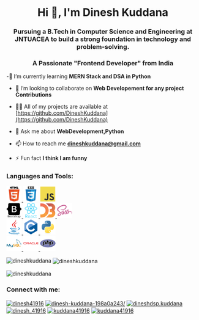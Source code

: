 <h1 align="center">Hi 👋, I'm Dinesh Kuddana</h1>
<h3 align="center">Pursuing a B.Tech in Computer Science and Engineering at JNTUACEA to build a strong foundation in technology and problem-solving.</h3>
<h3 align="center">A Passionate "Frontend Developer" from India</h3>

-🌱 I’m currently learning **MERN Stack and DSA in Python**

- 👯 I’m looking to collaborate on **Web Developement for any project Contributions**

- 👨‍💻 All of my projects are available at [https://github.com/DineshKuddana](https://github.com/DineshKuddana)

- 💬 Ask me about **WebDevelopment,Python**

- 📫 How to reach me **dineshkuddana@gmail.com**

- ⚡ Fun fact **I think I am funny**


<h3 align="left">Languages and Tools:</h3>
<a href="https://www.w3.org/html/" target="_blank" rel="noreferrer"> <img src="https://raw.githubusercontent.com/devicons/devicon/master/icons/html5/html5-original-wordmark.svg" alt="html5" width="40" height="40"/> </a><a href="https://www.w3schools.com/css/" target="_blank" rel="noreferrer"> <img src="https://raw.githubusercontent.com/devicons/devicon/master/icons/css3/css3-original-wordmark.svg" alt="css3" width="40" height="40"/></a> <a href="https://developer.mozilla.org/en-US/docs/Web/JavaScript" target="_blank" rel="noreferrer"> <img src="https://raw.githubusercontent.com/devicons/devicon/master/icons/javascript/javascript-original.svg" alt="javascript" width="40" height="40"/></a><br><a href="https://getbootstrap.com" target="_blank" rel="noreferrer"> <img src="https://raw.githubusercontent.com/devicons/devicon/master/icons/bootstrap/bootstrap-plain-wordmark.svg" alt="bootstrap" width="40" height="40"/> </a> <a href="https://reactjs.org/" target="_blank" rel="noreferrer"> <img src="https://raw.githubusercontent.com/devicons/devicon/master/icons/react/react-original-wordmark.svg" alt="react" width="40" height="40"/> </a> <a href="https://d3js.org/" target="_blank" rel="noreferrer"> <img src="https://raw.githubusercontent.com/devicons/devicon/master/icons/d3js/d3js-original.svg" alt="d3js" width="40" height="40"/> </a><a href="https://sass-lang.com" target="_blank" rel="noreferrer"> <img src="https://raw.githubusercontent.com/devicons/devicon/master/icons/sass/sass-original.svg" alt="sass" width="40" height="40"/> </a> <br>
<a href="https://www.java.com" target="_blank" rel="noreferrer"> <img src="https://raw.githubusercontent.com/devicons/devicon/master/icons/java/java-original.svg" alt="java" width="40" height="40"/> </a><a href="https://www.cprogramming.com/" target="_blank" rel="noreferrer"> <img src="https://raw.githubusercontent.com/devicons/devicon/master/icons/c/c-original.svg" alt="c" width="40" height="40"/> </a> <a href="https://www.python.org" target="_blank" rel="noreferrer"> <img src="https://raw.githubusercontent.com/devicons/devicon/master/icons/python/python-original.svg" alt="python" width="40" height="40"/> </a><br>
<a href="https://www.mysql.com/" target="_blank" rel="noreferrer"> <img src="https://raw.githubusercontent.com/devicons/devicon/master/icons/mysql/mysql-original-wordmark.svg" alt="mysql" width="40" height="40"/> </a> <a href="https://www.oracle.com/" target="_blank" rel="noreferrer"> <img src="https://raw.githubusercontent.com/devicons/devicon/master/icons/oracle/oracle-original.svg" alt="oracle" width="40" height="40"/> </a> <a href="https://www.php.net" target="_blank" rel="noreferrer"> <img src="https://raw.githubusercontent.com/devicons/devicon/master/icons/php/php-original.svg" alt="php" width="40" height="40"/> </a>

<p><img align="left" src="https://github-readme-stats.vercel.app/api/top-langs?username=dineshkuddana&show_icons=true&locale=en&layout=compact" alt="dineshkuddana" /></p>

<p>&nbsp;<img align="center" src="https://github-readme-stats.vercel.app/api?username=dineshkuddana&show_icons=true&locale=en" alt="dineshkuddana" /></p>

<p><img align="center" src="https://github-readme-streak-stats.herokuapp.com/?user=dineshkuddana&" alt="dineshkuddana" /></p>


<h3 align="left">Connect with me:</h3>
<p align="left">
<a href="https://twitter.com/dinesh41916" target="blank"><img align="center" src="https://raw.githubusercontent.com/rahuldkjain/github-profile-readme-generator/master/src/images/icons/Social/twitter.svg" alt="dinesh41916" height="30" width="40" /></a>
<a href="https://linkedin.com/in/dinesh-kuddana-198a0a243/" target="blank"><img align="center" src="https://raw.githubusercontent.com/rahuldkjain/github-profile-readme-generator/master/src/images/icons/Social/linked-in-alt.svg" alt="dinesh-kuddana-198a0a243/" height="30" width="40" /></a>
<a href="https://fb.com/dineshdsp.kuddana" target="blank"><img align="center" src="https://raw.githubusercontent.com/rahuldkjain/github-profile-readme-generator/master/src/images/icons/Social/facebook.svg" alt="dineshdsp.kuddana" height="30" width="40" /></a>
<a href="https://www.codechef.com/users/dinesh_41916" target="blank"><img align="center" src="https://cdn.jsdelivr.net/npm/simple-icons@3.1.0/icons/codechef.svg" alt="dinesh_41916" height="30" width="40" /></a>
<a href="https://www.hackerrank.com/kuddana41916" target="blank"><img align="center" src="https://raw.githubusercontent.com/rahuldkjain/github-profile-readme-generator/master/src/images/icons/Social/hackerrank.svg" alt="kuddana41916" height="30" width="40" /></a>
<a href="https://www.leetcode.com/kuddana41916" target="blank"><img align="center" src="https://raw.githubusercontent.com/rahuldkjain/github-profile-readme-generator/master/src/images/icons/Social/leet-code.svg" alt="kuddana41916" height="30" width="40" /></a>
</p>
